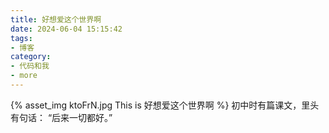 ```yaml
---
title: 好想爱这个世界啊
date: 2024-06-04 15:15:42
tags:
- 博客
category:
- 代码和我
- more
---
```

{% asset_img ktoFrN.jpg This is 好想爱这个世界啊 %}
初中时有篇课文，里头有句话：
“后来一切都好。” ​​​